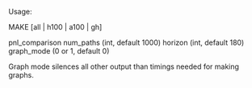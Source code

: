Usage:

MAKE [all | h100 | a100 | gh] 

pnl_comparison num_paths (int, default 1000) horizon (int, default 180) graph_mode (0 or 1, default 0)

Graph mode silences all other output than timings needed for making graphs.
